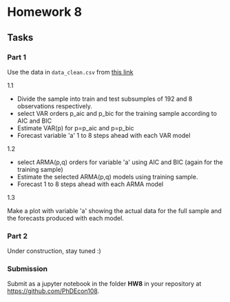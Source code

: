 # Homework 8


## Tasks


### Part 1

Use the data in `data_clean.csv` from [this link](https://github.com/PhDEcon108/econ108-practice/blob/main/06-Multivariate/data_clean.csv)

1.1

- Divide the sample into train and test subsumples of 192 and 8 observations respectively.
- select VAR orders p_aic and p_bic for the training sample according to AIC and BIC
- Estimate VAR(p) for p=p_aic and p=p_bic 
- Forecast variable 'a' 1 to 8 steps ahead with each VAR model

1.2
- select ARMA(p,q) orders for variable 'a' using AIC and BIC (again for the training sample)
- Estimate the selected ARMA(p,q) models using training sample.
- Forecast 1 to 8 steps ahead with each ARMA model

1.3
 
Make a plot with variable 'a' showing the actual data for the full sample and the forecasts produced with each model.



### Part 2
Under construction, stay tuned :)

### Submission
Submit as a jupyter notebook in the folder __HW8__ in your repository at https://github.com/PhDEcon108.  